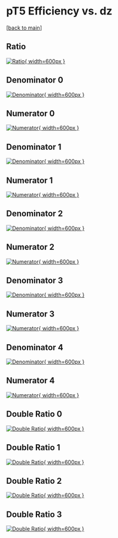 # pT5 Efficiency vs. dz

[[back to main](./)]



## Ratio

[![Ratio](../mtv/var/pT5_xtr_13_1_eff_dz.png){ width=600px }](../mtv/var/pT5_xtr_13_1_eff_dz.pdf)

## Denominator 0

[![Denominator](../mtv/den/pT5_xtr_13_1_eff_dz_den0.png){ width=600px }](../mtv/den/pT5_xtr_13_1_eff_dz_den0.pdf)

## Numerator 0

[![Numerator](../mtv/num/pT5_xtr_13_1_eff_dz_num0.png){ width=600px }](../mtv/num/pT5_xtr_13_1_eff_dz_num0.pdf)

## Denominator 1

[![Denominator](../mtv/den/pT5_xtr_13_1_eff_dz_den1.png){ width=600px }](../mtv/den/pT5_xtr_13_1_eff_dz_den1.pdf)

## Numerator 1

[![Numerator](../mtv/num/pT5_xtr_13_1_eff_dz_num1.png){ width=600px }](../mtv/num/pT5_xtr_13_1_eff_dz_num1.pdf)

## Denominator 2

[![Denominator](../mtv/den/pT5_xtr_13_1_eff_dz_den2.png){ width=600px }](../mtv/den/pT5_xtr_13_1_eff_dz_den2.pdf)

## Numerator 2

[![Numerator](../mtv/num/pT5_xtr_13_1_eff_dz_num2.png){ width=600px }](../mtv/num/pT5_xtr_13_1_eff_dz_num2.pdf)

## Denominator 3

[![Denominator](../mtv/den/pT5_xtr_13_1_eff_dz_den3.png){ width=600px }](../mtv/den/pT5_xtr_13_1_eff_dz_den3.pdf)

## Numerator 3

[![Numerator](../mtv/num/pT5_xtr_13_1_eff_dz_num3.png){ width=600px }](../mtv/num/pT5_xtr_13_1_eff_dz_num3.pdf)

## Denominator 4

[![Denominator](../mtv/den/pT5_xtr_13_1_eff_dz_den4.png){ width=600px }](../mtv/den/pT5_xtr_13_1_eff_dz_den4.pdf)

## Numerator 4

[![Numerator](../mtv/num/pT5_xtr_13_1_eff_dz_num4.png){ width=600px }](../mtv/num/pT5_xtr_13_1_eff_dz_num4.pdf)

## Double Ratio 0

[![Double Ratio](../mtv/ratio/pT5_xtr_13_1_eff_dz_ratio0.png){ width=600px }](../mtv/ratio/pT5_xtr_13_1_eff_dz_ratio0.pdf)

## Double Ratio 1

[![Double Ratio](../mtv/ratio/pT5_xtr_13_1_eff_dz_ratio1.png){ width=600px }](../mtv/ratio/pT5_xtr_13_1_eff_dz_ratio1.pdf)

## Double Ratio 2

[![Double Ratio](../mtv/ratio/pT5_xtr_13_1_eff_dz_ratio2.png){ width=600px }](../mtv/ratio/pT5_xtr_13_1_eff_dz_ratio2.pdf)

## Double Ratio 3

[![Double Ratio](../mtv/ratio/pT5_xtr_13_1_eff_dz_ratio3.png){ width=600px }](../mtv/ratio/pT5_xtr_13_1_eff_dz_ratio3.pdf)


